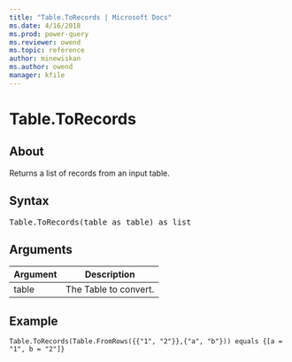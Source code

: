 ```yaml
---
title: "Table.ToRecords | Microsoft Docs"
ms.date: 4/16/2018
ms.prod: power-query
ms.reviewer: owend
ms.topic: reference
author: minewiskan
ms.author: owend
manager: kfile
---
```

# Table.ToRecords

  
## About  
Returns a list of records from an input table.  
  
## Syntax

<pre>
Table.ToRecords(table as table) as list  
</pre>
  
## Arguments  
  
|Argument|Description|  
|------------|---------------|  
|table|The Table to convert.|  
  
## Example  
  
```powerquery-m
Table.ToRecords(Table.FromRows({{"1", "2"}},{"a", "b"})) equals {[a = "1", b = "2"]}  
```  
